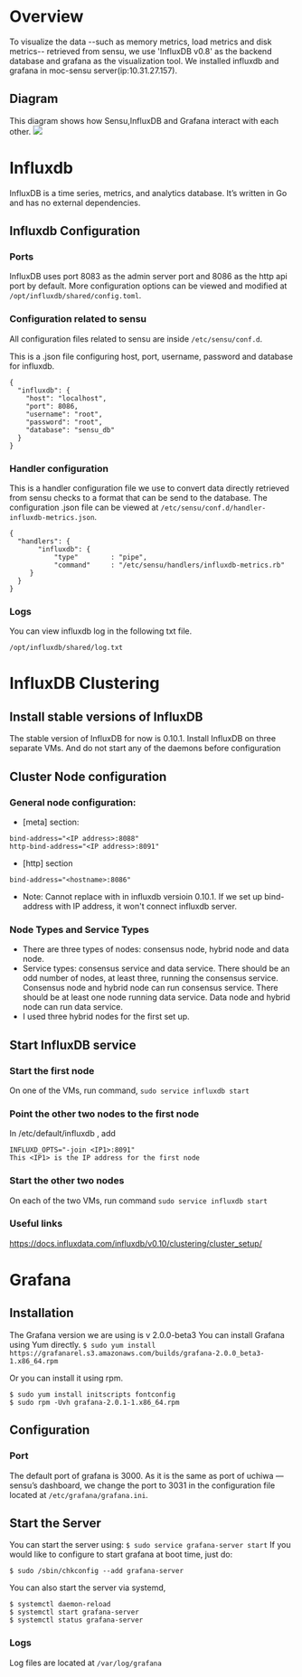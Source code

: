# Overview

To visualize the data --such as memory metrics, load metrics and disk metrics-- retrieved from sensu, we use 'InfluxDB v0.8' as the backend database and grafana as the visualization tool. We installed influxdb and grafana in moc-sensu server(ip:10.31.27.157). 
## Diagram
This diagram shows how Sensu,InfluxDB and Grafana interact with each other. 
![](_static/influxdb.png)

# Influxdb 

InfluxDB is a time series, metrics, and analytics database. It’s written in Go and has no external dependencies. 

## Influxdb Configuration

### Ports

InfluxDB uses port 8083 as the admin server port and 8086 as the http api port by default. More configuration options can be viewed and modified at ```/opt/influxdb/shared/config.toml```.

### Configuration related to sensu

All configuration files related to sensu are inside ```/etc/sensu/conf.d```.

This is a .json file configuring host, port, username, password and database for influxdb. 
```
{
  "influxdb": {
    "host": "localhost",
    "port": 8086,
    "username": "root",
    "password": "root",
    "database": "sensu_db"
  }
}
```
### Handler configuration

This is a handler configuration file we use to convert data directly retrieved from sensu checks to a format that can be send to the database. The configuration .json file can be viewed at ```/etc/sensu/conf.d/handler-influxdb-metrics.json```. 
```
{
  "handlers": {
       "influxdb": {
           "type"        : "pipe",
           "command"     : "/etc/sensu/handlers/influxdb-metrics.rb"
     }
  }
}
```


### Logs
You can view influxdb log in the following txt file.
```
/opt/influxdb/shared/log.txt
```
# InfluxDB Clustering

## Install  stable versions of InfluxDB
The stable version of InfluxDB for now is 0.10.1. Install InfluxDB on three separate VMs. And do not start any of the daemons before configuration

## Cluster Node configuration

### General node configuration:

* [meta] section:

```
bind-address="<IP address>:8088"
http-bind-address="<IP address>:8091"
```
* [http] section

```
bind-address="<hostname>:8086"
```

* Note:
Cannot replace <hostname>  with <IP address> in influxdb versioin 0.10.1. If we set up bind-address with IP address, it won't connect influxdb server.

### Node Types and Service Types
* There are three types of nodes: consensus node, hybrid node and data node.
* Service types: consensus service and data service. There should be an odd number of nodes, at least three, running the consensus service. Consensus node and hybrid node can run consensus service. There should be at least one node running data service. Data node and hybrid node can run data service. 
* I used three hybrid nodes for the first set up. 

## Start InfluxDB service

### Start the first node

   On one of the VMs, run command, ```sudo service influxdb start```

### Point the other two nodes to the first node

   In /etc/default/influxdb , add 
```
INFLUXD_OPTS="-join <IP1>:8091"
This <IP1> is the IP address for the first node
```

### Start the other two nodes
On each of the two VMs, run command ```sudo service influxdb start```

### Useful links

https://docs.influxdata.com/influxdb/v0.10/clustering/cluster_setup/

# Grafana
## Installation
The Grafana version we are using is v 2.0.0-beta3
You can install Grafana using Yum directly. 
```$ sudo yum install https://grafanarel.s3.amazonaws.com/builds/grafana-2.0.0_beta3-1.x86_64.rpm```

Or you can install it using rpm.
```
$ sudo yum install initscripts fontconfig
$ sudo rpm -Uvh grafana-2.0.1-1.x86_64.rpm
```

## Configuration
### Port
The default port of grafana is 3000. As it is the same as port of uchiwa — sensu’s dashboard, we change the port to 3031 in the configuration file located at ```/etc/grafana/grafana.ini```.
## Start the Server
You can start the server using: ```$ sudo service grafana-server start```
If you would like to configure to start grafana at boot time, just do:
```
$ sudo /sbin/chkconfig --add grafana-server
```
You can also start the server via systemd,
```
$ systemctl daemon-reload
$ systemctl start grafana-server
$ systemctl status grafana-server
```
### Logs
Log files are located at ```/var/log/grafana```
